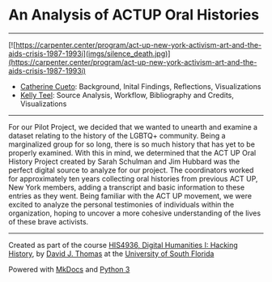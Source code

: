 # An Analysis of ACTUP Oral Histories

---



[![https://carpenter.center/program/act-up-new-york-activism-art-and-the-aids-crisis-1987-1993i](imgs/silence_death.jpg)](https://carpenter.center/program/act-up-new-york-activism-art-and-the-aids-crisis-1987-1993i)



* [Catherine Cueto](mailto:calesandrini@mail.usf.edu): Background, Inital Findings, Reflections, Visualizations
* [Kelly Teel](mailto:kellyteel@mail.usf.edu): Source Analysis, Workflow, Bibliography and Credits, Visualizations


---

For our Pilot Project, we decided that we wanted to unearth and examine a dataset relating to the history of the LGBTQ+ community. Being a marginalized group for so long, there is so much history that has yet to be properly examined. With this in mind, we determined that the ACT UP Oral History Project created by Sarah Schulman and Jim Hubbard was the perfect digital source to analyze for our project. The coordinators worked for approximately ten years collecting oral histories from previous ACT UP, New York members, adding a transcript and basic information to these entries as they went. Being familiar with the ACT UP movement, we were excited to analyze the personal testimonies of individuals within the organization, hoping to uncover a more cohesive understanding of the lives of these brave activists.

---

Created as part of the course [HIS4936, Digital Humanities I: Hacking History](https://hacking-history.readthedocs.io), by [David J. Thomas](https://github.com/thePortus) at the [University of South Florida](https://www.usf.edu)

Powered with [MkDocs](https://mkdocs.org) and [Python 3](https://python.org)
